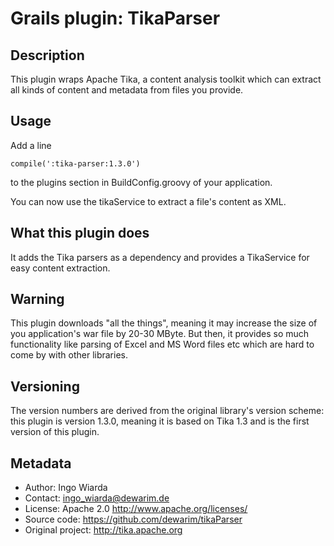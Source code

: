 # Grails plugin: TikaParser

## Description

This plugin wraps Apache Tika, a content analysis toolkit which can extract all kinds of content and metadata from files you provide.

## Usage

Add a line

    compile(':tika-parser:1.3.0')

to the plugins section in BuildConfig.groovy of your application.

You can now use the tikaService to extract a file's content as XML.

## What this plugin does

It adds the Tika parsers as a dependency and provides a TikaService for easy content extraction.

## Warning

This plugin downloads "all the things", meaning it may increase the size of you application's war file by 20-30 MByte. But then, it provides so much functionality like parsing of Excel and MS Word files etc which are hard to come by with other libraries.

## Versioning

The version numbers are derived from the original library's version scheme: this plugin is version 1.3.0, meaning it is based on Tika 1.3 and is the first version of this plugin.

## Metadata

* Author: Ingo Wiarda
* Contact: ingo_wiarda@dewarim.de
* License: Apache 2.0 http://www.apache.org/licenses/
* Source code: https://github.com/dewarim/tikaParser
* Original project: http://tika.apache.org
